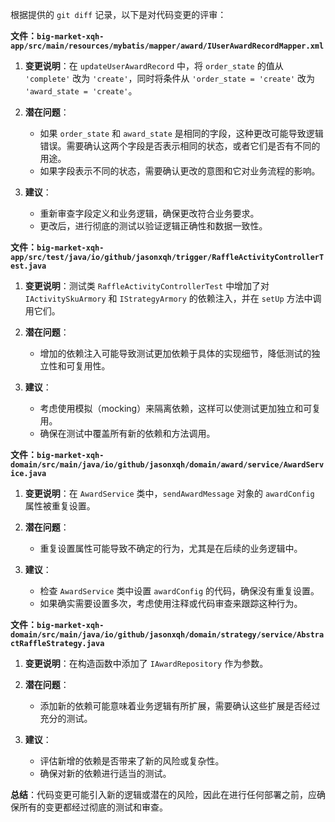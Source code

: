 根据提供的 `git diff` 记录，以下是对代码变更的评审：

**文件：`big-market-xqh-app/src/main/resources/mybatis/mapper/award/IUserAwardRecordMapper.xml`**

1. **变更说明**：在 `updateUserAwardRecord` 中，将 `order_state` 的值从 `'complete'` 改为 `'create'`，同时将条件从 `'order_state = 'create'` 改为 `'award_state = 'create'`。

2. **潜在问题**：
   - 如果 `order_state` 和 `award_state` 是相同的字段，这种更改可能导致逻辑错误。需要确认这两个字段是否表示相同的状态，或者它们是否有不同的用途。
   - 如果字段表示不同的状态，需要确认更改的意图和它对业务流程的影响。

3. **建议**：
   - 重新审查字段定义和业务逻辑，确保更改符合业务要求。
   - 更改后，进行彻底的测试以验证逻辑正确性和数据一致性。

**文件：`big-market-xqh-app/src/test/java/io/github/jasonxqh/trigger/RaffleActivityControllerTest.java`**

1. **变更说明**：测试类 `RaffleActivityControllerTest` 中增加了对 `IActivitySkuArmory` 和 `IStrategyArmory` 的依赖注入，并在 `setUp` 方法中调用它们。

2. **潜在问题**：
   - 增加的依赖注入可能导致测试更加依赖于具体的实现细节，降低测试的独立性和可复用性。

3. **建议**：
   - 考虑使用模拟（mocking）来隔离依赖，这样可以使测试更加独立和可复用。
   - 确保在测试中覆盖所有新的依赖和方法调用。

**文件：`big-market-xqh-domain/src/main/java/io/github/jasonxqh/domain/award/service/AwardService.java`**

1. **变更说明**：在 `AwardService` 类中，`sendAwardMessage` 对象的 `awardConfig` 属性被重复设置。

2. **潜在问题**：
   - 重复设置属性可能导致不确定的行为，尤其是在后续的业务逻辑中。

3. **建议**：
   - 检查 `AwardService` 类中设置 `awardConfig` 的代码，确保没有重复设置。
   - 如果确实需要设置多次，考虑使用注释或代码审查来跟踪这种行为。

**文件：`big-market-xqh-domain/src/main/java/io/github/jasonxqh/domain/strategy/service/AbstractRaffleStrategy.java`**

1. **变更说明**：在构造函数中添加了 `IAwardRepository` 作为参数。

2. **潜在问题**：
   - 添加新的依赖可能意味着业务逻辑有所扩展，需要确认这些扩展是否经过充分的测试。

3. **建议**：
   - 评估新增的依赖是否带来了新的风险或复杂性。
   - 确保对新的依赖进行适当的测试。

**总结**：代码变更可能引入新的逻辑或潜在的风险，因此在进行任何部署之前，应确保所有的变更都经过彻底的测试和审查。